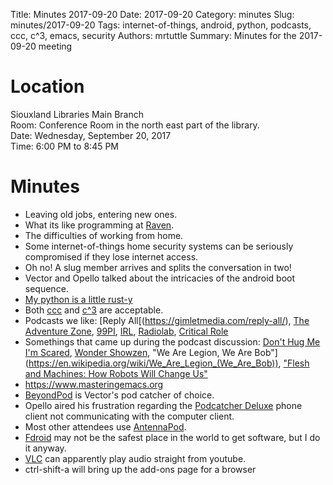 Title: Minutes 2017-09-20
Date: 2017-09-20
Category: minutes
Slug: minutes/2017-09-20
Tags: internet-of-things, android, python, podcasts, ccc, c^3, emacs, security
Authors: mrtuttle
Summary: Minutes for the 2017-09-20 meeting

Location
========

Siouxland Libraries Main Branch  
Room: Conference Room in the north east part of the library.  
Date: Wednesday, September 20, 2017  
Time: 6:00 PM to 8:45 PM

Minutes
=======

*  Leaving old jobs, entering new ones.
*  What its like programming at [Raven](http://ravenind.com/).
*  The difficulties of working from home.
*  Some internet-of-things home security systems can be seriously compromised if they lose internet access.
*  Oh no!  A slug member arrives and splits the conversation in two!
*  Vector and Opello talked about the intricacies of the android boot sequence.
*  [My python is a little rust-y](https://www.youtube.com/watch?v=3CwJ0MH-4MA)
*  Both [ccc](https://www.ccc.de/en/) and [c^3](https://tickets.events.ccc.de/34c3/) are acceptable.
*  Podcasts we like: [Reply All[(https://gimletmedia.com/reply-all/), [The Adventure Zone](http://www.maximumfun.org/shows/adventure-zone), [99PI](https://99percentinvisible.org/), [IRL](https://irlpodcast.org/), [Radiolab](http://www.radiolab.org/),  [Critical Role](http://geekandsundry.com/shows/critical-role/)
*  Somethings that came up during the podcast discussion: [Don't Hug Me I'm Scared](http://beckyandjoes.com/dont-hug-me-im-scared/), [Wonder Showzen](https://en.wikipedia.org/wiki/Wonder_Showzen), "We Are Legion, We Are Bob"](https://en.wikipedia.org/wiki/We_Are_Legion_(We_Are_Bob)), ["Flesh and Machines: How Robots Will Change Us"](https://www.amazon.com/Flesh-Machines-Robots-Will-Change/dp/037572527X)
*  <https://www.masteringemacs.org>
*  [BeyondPod](http://www.beyondpod.mobi/android/index.htm) is Vector's pod catcher of choice.
*  Opello aired his frustration regarding the [Podcatcher Deluxe](http://www.podcatcher-deluxe.com/) phone client not communicating with the computer client.
*  Most other attendees use [AntennaPod](http://www.podcatcher-deluxe.com/).
*  [Fdroid](https://f-droid.org/) may not be the safest place in the world to get software, but I do it anyway.
*  [VLC](http://www.videolan.org/vlc/) can apparently play audio straight from youtube.
*  ctrl-shift-a will bring up the add-ons page for a browser
